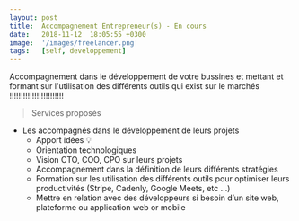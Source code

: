 ```yaml
---
layout: post
title:  Accompagnement Entrepreneur(s) - En cours
date:   2018-11-12  18:05:55 +0300
image:  '/images/freelancer.png'
tags:   [self, developpement]
---
```

Accompagnement dans le développement de votre bussines et mettant et formant sur l'utilisation des différents outils qui exist sur le marchés !!!!!!!!!!!!!!!!!!!!!!!!

> Services proposés

- Les accompagnés dans le développement de leurs projets
    - Apport idées 💡 
    - Orientation technologiques 
    - Vision CTO, COO, CPO sur leurs projets 
    - Accompagnement dans la définition de leurs différents stratégies 
    - Formation sur les utilisation des différents outils pour optimiser leurs productivités (Stripe, Cadenly, Google Meets, etc …)
    - Mettre en relation avec des développeurs si besoin d’un site web, plateforme ou application web or mobile 